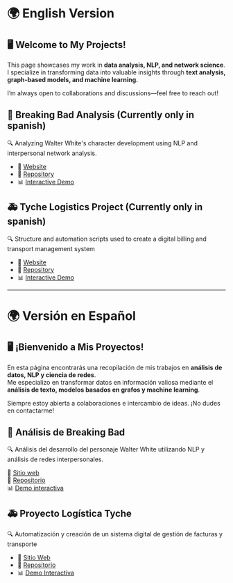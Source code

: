 # 🌍 English Version 
## 🖥️ Welcome to My Projects!
This page showcases my work in **data analysis, NLP, and network science**.  
I specialize in transforming data into valuable insights through **text analysis, graph-based models, and machine learning.**  

I’m always open to collaborations and discussions—feel free to reach out!

## 🎩 Breaking Bad Analysis (Currently only in spanish)
🔍 Analyzing Walter White's character development using NLP and interpersonal network analysis.</p>
 
- 🔗 <a href="Breaking_Bad_page.html" target="_blank">Website</a><br>
- 📂 <a href="https://github.com/ChispiDEV/Breaking_Bad_Evil_Analysis" target="_blank">Repository</a><br>
- 📊 <a href="https://tu-usuario.github.io/repositorio-breaking-bad" target="_blank">Interactive Demo</a>

## 🚑 Tyche Logistics Project (Currently only in spanish)
🔍 Structure and automation scripts used to create a digital billing and transport management system</p>
 
- 🔗 <a href="Tyche_Logistics_Project.html" target="_blank">Website</a><br>
- 📂 <a href="https://github.com/ChispiDEV/Tyche_Logistics" target="_blank">Repository</a><br>
- 📊 <a href="https://tu-usuario.github.io/repositorio-tyche" target="_blank">Interactive Demo</a>


<!-- Add more projects here as needed -->

---
# 🌍 Versión en Español  
## 🖥️ ¡Bienvenido a Mis Proyectos!
En esta página encontrarás una recopilación de mis trabajos en **análisis de datos, NLP y ciencia de redes**.  
Me especializo en transformar datos en información valiosa mediante el **análisis de texto, modelos basados en grafos y machine learning**.  
  
Siempre estoy abierta a colaboraciones e intercambio de ideas. ¡No dudes en contactarme!

## 🎩 Análisis de Breaking Bad
🔍 Análisis del desarrollo del personaje Walter White utilizando NLP y análisis de redes interpersonales.

🔗 <a href="Breaking_Bad_page.html" target="_blank">Sitio web</a><br>
📂 <a href="https://github.com/ChispiDEV/Breaking_Bad_Evil_Analysis" target="_blank">Repositorio</a><br>
📊 <a href="https://tu-usuario.github.io/repositorio-breaking-bad" target="_blank">Demo interactiva</a>

## 🚑 Proyecto Logística Tyche
🔍 Automatización y creación de un sistema digital de gestión de facturas y transporte</p>
 
- 🔗 <a href="Tyche_Logistics_Project.html" target="_blank">Sitio Web</a><br>
- 📂 <a href="https://github.com/ChispiDEV/Tyche_Logistics" target="_blank">Repositorio</a><br>
- 📊 <a href="https://tu-usuario.github.io/repositorio-tyche" target="_blank">Demo Interactiva</a>


<!-- Añadir los proyectos aquí según se vayan incorporando -->

